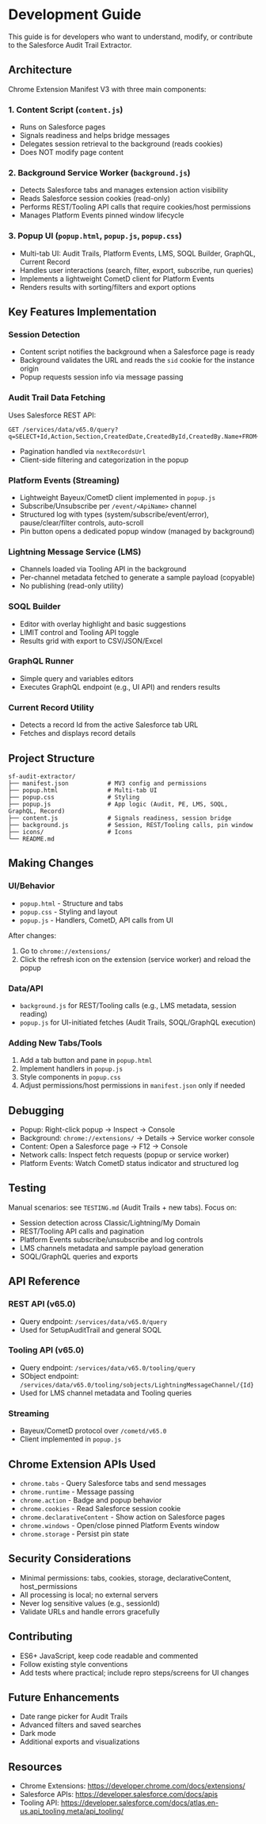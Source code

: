 # Development Guide

This guide is for developers who want to understand, modify, or contribute to the Salesforce Audit Trail Extractor.

## Architecture

Chrome Extension Manifest V3 with three main components:

### 1. Content Script (`content.js`)
- Runs on Salesforce pages
- Signals readiness and helps bridge messages
- Delegates session retrieval to the background (reads cookies)
- Does NOT modify page content

### 2. Background Service Worker (`background.js`)
- Detects Salesforce tabs and manages extension action visibility
- Reads Salesforce session cookies (read-only)
- Performs REST/Tooling API calls that require cookies/host permissions
- Manages Platform Events pinned window lifecycle

### 3. Popup UI (`popup.html`, `popup.js`, `popup.css`)
- Multi-tab UI: Audit Trails, Platform Events, LMS, SOQL Builder, GraphQL, Current Record
- Handles user interactions (search, filter, export, subscribe, run queries)
- Implements a lightweight CometD client for Platform Events
- Renders results with sorting/filters and export options

## Key Features Implementation

### Session Detection
- Content script notifies the background when a Salesforce page is ready
- Background validates the URL and reads the `sid` cookie for the instance origin
- Popup requests session info via message passing

### Audit Trail Data Fetching
Uses Salesforce REST API:
```http
GET /services/data/v65.0/query?q=SELECT+Id,Action,Section,CreatedDate,CreatedById,CreatedBy.Name+FROM+SetupAuditTrail+WHERE+CreatedDate=LAST_N_DAYS:180+ORDER+BY+CreatedDate+DESC
```
- Pagination handled via `nextRecordsUrl`
- Client-side filtering and categorization in the popup

### Platform Events (Streaming)
- Lightweight Bayeux/CometD client implemented in `popup.js`
- Subscribe/Unsubscribe per `/event/<ApiName>` channel
- Structured log with types (system/subscribe/event/error), pause/clear/filter controls, auto-scroll
- Pin button opens a dedicated popup window (managed by background)

### Lightning Message Service (LMS)
- Channels loaded via Tooling API in the background
- Per-channel metadata fetched to generate a sample payload (copyable)
- No publishing (read-only utility)

### SOQL Builder
- Editor with overlay highlight and basic suggestions
- LIMIT control and Tooling API toggle
- Results grid with export to CSV/JSON/Excel

### GraphQL Runner
- Simple query and variables editors
- Executes GraphQL endpoint (e.g., UI API) and renders results

### Current Record Utility
- Detects a record Id from the active Salesforce tab URL
- Fetches and displays record details

## Project Structure

```
sf-audit-extractor/
├── manifest.json           # MV3 config and permissions
├── popup.html              # Multi-tab UI
├── popup.css               # Styling
├── popup.js                # App logic (Audit, PE, LMS, SOQL, GraphQL, Record)
├── content.js              # Signals readiness, session bridge
├── background.js           # Session, REST/Tooling calls, pin window
├── icons/                  # Icons
└── README.md
```

## Making Changes

### UI/Behavior
- `popup.html` - Structure and tabs
- `popup.css` - Styling and layout
- `popup.js` - Handlers, CometD, API calls from UI

After changes:
1. Go to `chrome://extensions/`
2. Click the refresh icon on the extension (service worker) and reload the popup

### Data/API
- `background.js` for REST/Tooling calls (e.g., LMS metadata, session reading)
- `popup.js` for UI-initiated fetches (Audit Trails, SOQL/GraphQL execution)

### Adding New Tabs/Tools
1. Add a tab button and pane in `popup.html`
2. Implement handlers in `popup.js`
3. Style components in `popup.css`
4. Adjust permissions/host permissions in `manifest.json` only if needed

## Debugging

- Popup: Right-click popup → Inspect → Console
- Background: `chrome://extensions/` → Details → Service worker console
- Content: Open a Salesforce page → F12 → Console
- Network calls: Inspect fetch requests (popup or service worker)
- Platform Events: Watch CometD status indicator and structured log

## Testing

Manual scenarios: see `TESTING.md` (Audit Trails + new tabs). Focus on:
- Session detection across Classic/Lightning/My Domain
- REST/Tooling API calls and pagination
- Platform Events subscribe/unsubscribe and log controls
- LMS channels metadata and sample payload generation
- SOQL/GraphQL queries and exports

## API Reference

### REST API (v65.0)
- Query endpoint: `/services/data/v65.0/query`
- Used for SetupAuditTrail and general SOQL

### Tooling API (v65.0)
- Query endpoint: `/services/data/v65.0/tooling/query`
- SObject endpoint: `/services/data/v65.0/tooling/sobjects/LightningMessageChannel/{Id}`
- Used for LMS channel metadata and Tooling queries

### Streaming
- Bayeux/CometD protocol over `/cometd/v65.0`
- Client implemented in `popup.js`

## Chrome Extension APIs Used
- `chrome.tabs` - Query Salesforce tabs and send messages
- `chrome.runtime` - Message passing
- `chrome.action` - Badge and popup behavior
- `chrome.cookies` - Read Salesforce session cookie
- `chrome.declarativeContent` - Show action on Salesforce pages
- `chrome.windows` - Open/close pinned Platform Events window
- `chrome.storage` - Persist pin state

## Security Considerations

- Minimal permissions: tabs, cookies, storage, declarativeContent, host_permissions
- All processing is local; no external servers
- Never log sensitive values (e.g., sessionId)
- Validate URLs and handle errors gracefully

## Contributing

- ES6+ JavaScript, keep code readable and commented
- Follow existing style conventions
- Add tests where practical; include repro steps/screens for UI changes

## Future Enhancements
- Date range picker for Audit Trails
- Advanced filters and saved searches
- Dark mode
- Additional exports and visualizations

## Resources
- Chrome Extensions: https://developer.chrome.com/docs/extensions/
- Salesforce APIs: https://developer.salesforce.com/docs/apis
- Tooling API: https://developer.salesforce.com/docs/atlas.en-us.api_tooling.meta/api_tooling/
